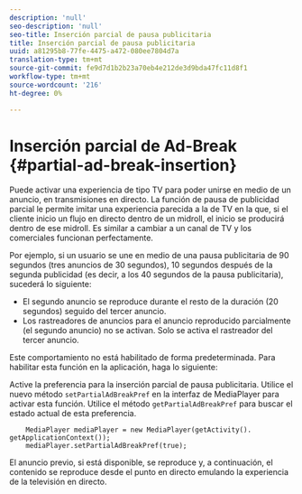 ```yaml
---
description: 'null'
seo-description: 'null'
seo-title: Inserción parcial de pausa publicitaria
title: Inserción parcial de pausa publicitaria
uuid: a81295b8-77fe-4475-a472-080ee7804d7a
translation-type: tm+mt
source-git-commit: fe9d7d1b2b23a70eb4e212de3d9bda47fc11d8f1
workflow-type: tm+mt
source-wordcount: '216'
ht-degree: 0%

---
```



# Inserción parcial de Ad-Break {#partial-ad-break-insertion}

Puede activar una experiencia de tipo TV para poder unirse en medio de un anuncio, en transmisiones en directo. La función de pausa de publicidad parcial le permite imitar una experiencia parecida a la de TV en la que, si el cliente inicio un flujo en directo dentro de un midroll, el inicio se producirá dentro de ese midroll. Es similar a cambiar a un canal de TV y los comerciales funcionan perfectamente.

Por ejemplo, si un usuario se une en medio de una pausa publicitaria de 90 segundos (tres anuncios de 30 segundos), 10 segundos después de la segunda publicidad (es decir, a los 40 segundos de la pausa publicitaria), sucederá lo siguiente:

* El segundo anuncio se reproduce durante el resto de la duración (20 segundos) seguido del tercer anuncio.
* Los rastreadores de anuncios para el anuncio reproducido parcialmente (el segundo anuncio) no se activan. Solo se activa el rastreador del tercer anuncio.

Este comportamiento no está habilitado de forma predeterminada. Para habilitar esta función en la aplicación, haga lo siguiente:

Active la preferencia para la inserción parcial de pausa publicitaria. Utilice el nuevo método `setPartialAdBreakPref` en la interfaz de MediaPlayer para activar esta función. Utilice el método `getPartialAdBreakPref` para buscar el estado actual de esta preferencia.

```
    MediaPlayer mediaPlayer = new MediaPlayer(getActivity(). getApplicationContext()); 
    mediaPlayer.setPartialAdBreakPref(true);
```

El anuncio previo, si está disponible, se reproduce y, a continuación, el contenido se reproduce desde el punto en directo emulando la experiencia de la televisión en directo.
